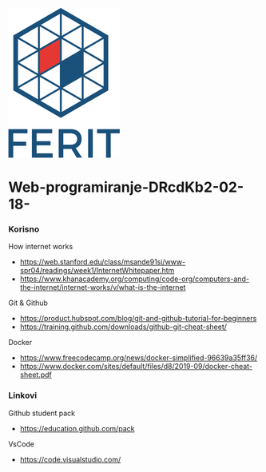 ![ferit logo](./logo.png)

# Web-programiranje-DRcdKb2-02-18-

### Korisno
How internet works
- https://web.stanford.edu/class/msande91si/www-spr04/readings/week1/InternetWhitepaper.htm
- https://www.khanacademy.org/computing/code-org/computers-and-the-internet/internet-works/v/what-is-the-internet

Git & Github
- https://product.hubspot.com/blog/git-and-github-tutorial-for-beginners
- https://training.github.com/downloads/github-git-cheat-sheet/

Docker
- https://www.freecodecamp.org/news/docker-simplified-96639a35ff36/
- https://www.docker.com/sites/default/files/d8/2019-09/docker-cheat-sheet.pdf

### Linkovi

Github student pack
- https://education.github.com/pack

VsCode
- https://code.visualstudio.com/
